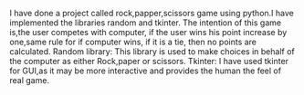 I have done a project called rock,papper,scissors game using python.I have implemented the libraries random and tkinter.
The intention of this game is,the user competes with computer,
if the user wins his point increase by one,same rule for if computer wins, 
if it is a tie, then no points are calculated. 
Random library:
     This library is used to make choices in behalf of the computer as either Rock,paper or scissors. 
Tkinter:
     I have used tkinter for GUI,as it may be more interactive and provides the human the feel of real game. 

